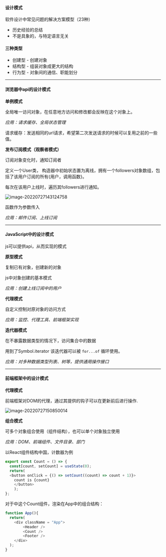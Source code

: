 #### 设计模式

软件设计中常见问题的解决方案模型（23种）

* 历史经验的总结
* 不是具象的，与特定语言无关



#### 三种类型

* 创建型 - 创建对象
* 结构型 - 组装对象成更大的结构
* 行为型 - 对象间的通信、职能划分



---



#### 浏览器中api的设计模式

**单例模式**

全局唯一访问对象，在任意地方访问和修改都会反映在这个对象上。

*应用：请求缓存、全局状态管理*

请求缓存：发送相同的url请求，希望第二次发送请求的时候可以复用之前的一些值。



**发布订阅模式（观察者模式）**

订阅对象变化时，通知订阅者

定义一个User类， 构造器中初始状态置为离线，拥有一个followers对象数组，包括了该用户订阅的所有{用户，调用函数}。

每次在该用户上线时，遍历其followers进行通知。

![image-20220727143124758](https://xingqiu-tuchuang-1256524210.cos.ap-shanghai.myqcloud.com/3978/image-20220727143124758.png)

函数作为参数传入

*应用：邮件订阅、上线订阅*



---



#### JavaScript中的设计模式

js可以提供api，从而实现的模式



**原型模式**

复制已有对象，创建新的对象

js中对象创建的基本模式

*应用：创建上线订阅中的用户*



**代理模式**

自定义控制对原对象的访问方式

*应用：监控、代理工具、前端框架实现*



**迭代器模式**

在不暴露数据类型的情况下，访问集合中的数据

用到了Symbol.iterator 该迭代器可以被 `for...of` 循环使用。

*应用：对多种数据类型列表、树等，提供通用操作接口*



---



#### 前端框架中的设计模式

**代理模式**

前端框架对DOM的代理，通过其提供的钩子可以在更新前后进行操作.

![image-20220727150850014](https://xingqiu-tuchuang-1256524210.cos.ap-shanghai.myqcloud.com/3978/image-20220727150850014.png)



**组合模式**

可多个对象组合使用（组件结构），也可以单个对象独立使用

*应用：DOM、前端组件、文件目录、部门*

以React组件结构中国，计数器为例

````js
export const Count = () => {
  const[count, setCount] = useState(0);
  return(
  <button onClick = {() => setCount((count) => count + 1)}>
    count is {count}
	</button>
	);
};
````

对于中这个Count组件，渲染在App中的组合结构：

`````js
function App(){
  return(
  	<div className = "App">
  		<Header />
  		<Count />
  		<Footer />
    </div>
  );
}
`````



